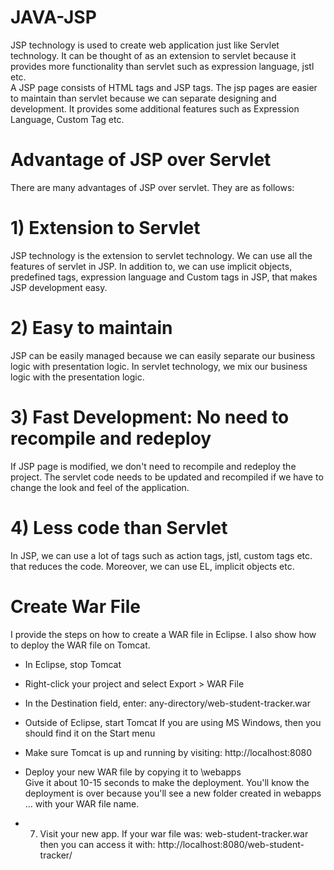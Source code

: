 # JAVA-JSP

JSP technology is used to create web application just like Servlet technology. It can be thought of as an extension to servlet because it provides more functionality than servlet such as expression language, jstl etc.
<br/>
A JSP page consists of HTML tags and JSP tags. The jsp pages are easier to maintain than servlet because we can separate designing and development. It provides some additional features such as Expression Language, Custom Tag etc.

# Advantage of JSP over Servlet
There are many advantages of JSP over servlet. They are as follows:

# 1) Extension to Servlet
JSP technology is the extension to servlet technology. We can use all the features of servlet in JSP. In addition to, we can use implicit objects, predefined tags, expression language and Custom tags in JSP, that makes JSP development easy.

# 2) Easy to maintain
JSP can be easily managed because we can easily separate our business logic with presentation logic. In servlet technology, we mix our business logic with the presentation logic.

# 3) Fast Development: No need to recompile and redeploy
If JSP page is modified, we don't need to recompile and redeploy the project. The servlet code needs to be updated and recompiled if we have to change the look and feel of the application.

# 4) Less code than Servlet
In JSP, we can use a lot of tags such as action tags, jstl, custom tags etc. that reduces the code. Moreover, we can use EL, implicit objects etc.

# Create War File
I provide the steps on how to create a WAR file in Eclipse. I also show how to deploy the WAR file on Tomcat.<br/>


* In Eclipse, stop Tomcat

* Right-click your project and select Export > WAR File

* In the Destination field, enter: any-directory/web-student-tracker.war

* Outside of Eclipse, start Tomcat
  If you are using MS Windows, then you should find it on the Start menu

* Make sure Tomcat is up and running by visiting: http://localhost:8080<br/>

* Deploy your new WAR file by copying it to <tomcat-install-directory>\webapps<br/>
   Give it about 10-15 seconds to make the deployment. You'll know the deployment is over because you'll see a new folder created in        webapps ... with your WAR file name.<br/>

* 7. Visit your new app. If your war file was: web-student-tracker.war then you can access it with:  http://localhost:8080/web-student-tracker/<br/>
